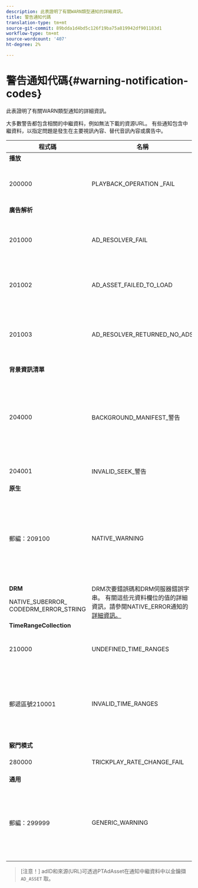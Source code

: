```yaml
---
description: 此表證明了有關WARN類型通知的詳細資訊。
title: 警告通知代碼
translation-type: tm+mt
source-git-commit: 89bdda1d4bd5c126f19ba75a819942df901183d1
workflow-type: tm+mt
source-wordcount: '407'
ht-degree: 2%

---
```



# 警告通知代碼{#warning-notification-codes}

此表證明了有關WARN類型通知的詳細資訊。

<!--<a id="section_F25366B6703040E3ADA993C113618F01"></a>-->

大多數警告都包含相關的中繼資料，例如無法下載的資源URL。 有些通知包含中繼資料，以指定問題是發生在主要視訊內容、替代音訊內容或廣告中。

<table frame="all" colsep="1" rowsep="1" id="table_C24772DF203B4DB2ACE6B475698C4C58"> 
 <thead> 
  <tr rowsep="1"> 
   <th colname="1" class="entry"> 程式碼 </th> 
   <th colname="2" class="entry"> 名稱 </th> 
   <th colname="3" class="entry"> InnerNotification </th> 
   <th colname="4" class="entry"> 中繼資料索引鍵 </th> 
   <th colname="5" class="entry"> 注釋 </th> 
  </tr> 
 </thead>
 <tbody> 
  <tr rowsep="1"> 
   <td colname="1"><b>播放</b> </td> 
   <td colname="2"> </td> 
   <td colname="3"> </td> 
   <td colname="4"> </td> 
   <td colname="5"> </td> 
  </tr> 
  <tr rowsep="1"> 
   <td colname="1"><span class="codeph"> 200000  </span> </td> 
   <td colname="2"><span class="codeph"> PLAYBACK_OPERATION _FAIL  </span> </td> 
   <td colname="3"><span class="codeph"> AUDIO_TRACK_ERROR  </span><span class="codeph"> SEEK_ERROR  </span> </td> 
   <td colname="4"><span class="codeph"> 說明  </span> </td> 
   <td colname="5"> <p>播放相關操作失敗，但可能會繼續播放。 </p> </td> 
  </tr> 
  <tr rowsep="1"> 
   <td colname="1"><b>廣告解析</b> </td> 
   <td colname="2"> </td> 
   <td colname="3"> </td> 
   <td colname="4"> </td> 
   <td colname="5"> </td> 
  </tr> 
  <tr rowsep="1"> 
   <td colname="1"><span class="codeph"> 201000  </span> </td> 
   <td colname="2"><span class="codeph"> AD_RESOLVER_FAIL  </span> </td> 
   <td colname="3"><span class="codeph"> AD_RESOLVE_FAIL  </span><span class="codeph"> RESOURCE_PLACEMENT_失敗 </span><span class="codeph"> AD_RESOLVER_METADATA_INVALID  </span> </td> 
   <td colname="4"> <p>無 </p> </td> 
   <td colname="5"> <p>廣告解析程式無法解析／插入廣告內容。 可繼續播放。 </p> </td> 
  </tr> 
  <tr rowsep="1"> 
   <td colname="1"><span class="codeph"> 201002</span> </td> 
   <td colname="2"><span class="codeph"> AD_ASSET_FAILED_TO_LOAD</span> </td> 
   <td colname="3"> <p>無 </p> </td> 
   <td colname="4"><span class="codeph"> AD_ASSET, INTERNAL_ERROR</span> </td> 
   <td colname="5"> <p>嘗試載入廣告創意素材時發生錯誤。 </p> </td> 
  </tr> 
  <tr rowsep="1"> 
   <td colname="1"><span class="codeph"> 201003</span> </td> 
   <td colname="2"><span class="codeph"> AD_RESOLVER_RETURNED_NO_ADS</span> </td> 
   <td colname="3"> <p>無 </p> </td> 
   <td colname="4"><span class="codeph"> INTERNAL_ERROR, AD_ID，說明</span> </td> 
   <td colname="5"> <p>廣告解析失敗，因為VAST URL無效，或VAST包裝函式未傳回任何廣告。 </p> </td> 
  </tr> 
  <tr rowsep="1"> 
   <td colname="1"><b>背景資訊清單</b> </td> 
   <td colname="2"> </td> 
   <td colname="3"> </td> 
   <td colname="4"> </td> 
   <td colname="5"> </td> 
  </tr> 
  <tr rowsep="1"> 
   <td colname="1"><span class="codeph"> 204000  </span> </td> 
   <td colname="2"><span class="codeph"> BACKGROUND_MANIFEST_警告</span> </td> 
   <td colname="3"> <p>無 </p> </td> 
   <td colname="4"><span class="codeph"> BACKGROUND_MANIFEST_WARNING_</span> <span class="codeph"> ERRORBACKGROUND_MANIFEST_WARNING_</span> <span class="codeph"> NAMEDESCRIPTION</span> </td> 
   <td colname="5"> <p> 背景資訊清單下載時發生錯誤。 更新背景資訊清單時，會以TVSDK警告的形式傳送任何問題，且不會造成播放停止。 </p> </td> 
  </tr> 
  <tr rowsep="1"> 
   <td colname="1"><span class="codeph"> 204001  </span> </td> 
   <td colname="2"><span class="codeph"> INVALID_SEEK_警告</span> </td> 
   <td colname="3"> <p>無 </p> </td> 
   <td colname="4"><span class="codeph"> 說明</span> </td> 
   <td colname="5"> <p> </p> </td> 
  </tr> 
  <tr rowsep="1"> 
   <td colname="1"><b>原生</b> </td> 
   <td colname="2"> </td> 
   <td colname="3"> </td> 
   <td colname="4"> </td> 
   <td colname="5"> </td> 
  </tr> 
  <tr rowsep="1"> 
   <td colname="1" morerows="1"><span class="codeph"> 郵編：209100  </span> </td> 
   <td colname="2" morerows="1"><span class="codeph"> NATIVE_WARNING  </span> </td> 
   <td colname="3" morerows="1"> <p>無 </p> </td> 
   <td colname="4"><b>AVE</b> <p><span class="codeph"> NATIVE_ERROR_CODE  </span><span class="codeph"> NATIVE_ERROR_NAME說 </span><span class="codeph"> 明  </span> </p> </td> 
   <td colname="5"> <p>低級AVE庫發出錯誤。 </p> <p>有關這些元資料欄位的值的詳細資訊，請參閱NATIVE_ERROR通知</a>的<a href="../../../tvsdk-1.4-for-android/android-1.4-tvsdk-notification/notification-codes/native-error-summary/android-1.4-native-error-summary.md" format="html" scope="external">詳細資訊。 </a></p> </td> 
  </tr> 
  <tr rowsep="1"> 
   <td colname="4"><b>DRM</b> <p><span class="codeph"> NATIVE_SUBERROR_</span> <span class="codeph"> CODEDRM_ERROR_STRING</span> </p> </td> 
   <td colname="5"> DRM次要錯誤碼和DRM伺服器錯誤字串。 有關這些元資料欄位的值的詳細資訊，請參閱NATIVE_ERROR通知</a>的<a href="../../../tvsdk-1.4-for-android/android-1.4-tvsdk-notification/notification-codes/native-error-summary/android-1.4-native-error-summary.md" format="html" scope="external">詳細資訊。</a></td> 
  </tr> 
  <tr rowsep="1"> 
   <td colname="1"><b>TimeRangeCollection</b> </td> 
   <td colname="2"> </td> 
   <td colname="3"> </td> 
   <td colname="4"> </td> 
   <td colname="5"> </td> 
  </tr> 
  <tr rowsep="1"> 
   <td colname="1"><span class="codeph"> 210000  </span> </td> 
   <td colname="2"><span class="codeph"> UNDEFINED_TIME_RANGES  </span> </td> 
   <td colname="3"> <p>無 </p> </td> 
   <td colname="4"> 無 </td> 
   <td colname="5"> 廣告信令模式被定義為自訂範圍，但沒有定義任何範圍。 </td> 
  </tr> 
  <tr rowsep="1"> 
   <td colname="1"><span class="codeph"> 郵遞區號210001  </span> </td> 
   <td colname="2"><span class="codeph"> INVALID_TIME_RANGES  </span> </td> 
   <td colname="3"> <p>無 </p> </td> 
   <td colname="4"><span class="codeph"> 說明  </span> </td> 
   <td colname="5"> <p> 一個或多個時間範圍無效，將被忽略或修改。 </p> <p> DESCRIPTION是包含無效範圍說明的字串。 </p> </td> 
  </tr> 
  <tr rowsep="1"> 
   <td colname="1"><b>竅門模式</b> </td> 
   <td colname="2"> </td> 
   <td colname="3"> </td> 
   <td colname="4"> </td> 
   <td colname="5"> </td> 
  </tr> 
  <tr rowsep="1"> 
   <td colname="1"><span class="codeph"> 280000  </span> </td> 
   <td colname="2"><span class="codeph"> TRICKPLAY_RATE_CHANGE_FAIL</span> </td> 
   <td colname="3"> <p>無 </p> </td> 
   <td colname="4"><span class="codeph"> 說明</span> </td> 
   <td colname="5"> <p> 費率更改失敗。 </p> </td> 
  </tr> 
  <tr rowsep="1"> 
   <td colname="1"><b>通用</b> </td> 
   <td colname="2"> </td> 
   <td colname="3"> </td> 
   <td colname="4"> </td> 
   <td colname="5"> </td> 
  </tr> 
  <tr rowsep="0"> 
   <td colname="1"><span class="codeph"> 郵編：299999  </span> </td> 
   <td colname="2"><span class="codeph"> GENERIC_WARNING  </span> </td> 
   <td colname="3"> <p>無 </p> </td> 
   <td colname="4"> <p>無 </p> </td> 
   <td colname="5"> <p>標籤一般警告事件。 並非由TVSDK實際核發。 它只是警告事件對應數值代碼範圍結尾的標籤。 </p> </td> 
  </tr> 
 </tbody> 
</table>

>[注意！] adID和來源(URL)可透過PTAdAsset在通知中繼資料中以金鑰擷 `AD_ASSET` 取。
